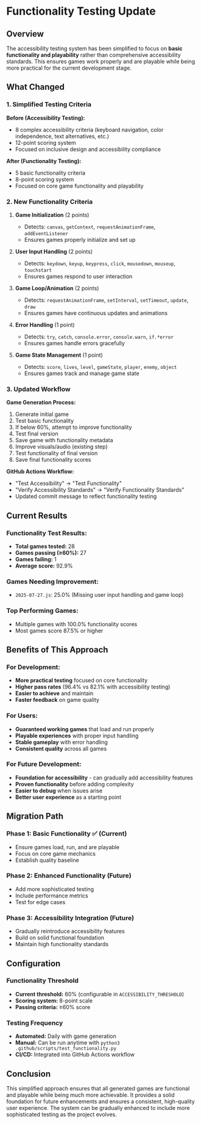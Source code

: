 # Functionality Testing Update

## Overview

The accessibility testing system has been simplified to focus on **basic functionality and playability** rather than comprehensive accessibility standards. This ensures games work properly and are playable while being more practical for the current development stage.

## What Changed

### 1. Simplified Testing Criteria

**Before (Accessibility Testing):**
- 8 complex accessibility criteria (keyboard navigation, color independence, text alternatives, etc.)
- 12-point scoring system
- Focused on inclusive design and accessibility compliance

**After (Functionality Testing):**
- 5 basic functionality criteria
- 8-point scoring system
- Focused on core game functionality and playability

### 2. New Functionality Criteria

1. **Game Initialization** (2 points)
   - Detects: `canvas`, `getContext`, `requestAnimationFrame`, `addEventListener`
   - Ensures games properly initialize and set up

2. **User Input Handling** (2 points)
   - Detects: `keydown`, `keyup`, `keypress`, `click`, `mousedown`, `mouseup`, `touchstart`
   - Ensures games respond to user interaction

3. **Game Loop/Animation** (2 points)
   - Detects: `requestAnimationFrame`, `setInterval`, `setTimeout`, `update`, `draw`
   - Ensures games have continuous updates and animations

4. **Error Handling** (1 point)
   - Detects: `try`, `catch`, `console.error`, `console.warn`, `if.*error`
   - Ensures games handle errors gracefully

5. **Game State Management** (1 point)
   - Detects: `score`, `lives`, `level`, `gameState`, `player`, `enemy`, `object`
   - Ensures games track and manage game state

### 3. Updated Workflow

**Game Generation Process:**
1. Generate initial game
2. Test basic functionality
3. If below 60%, attempt to improve functionality
4. Test final version
5. Save game with functionality metadata
6. Improve visuals/audio (existing step)
7. Test functionality of final version
8. Save final functionality scores

**GitHub Actions Workflow:**
- "Test Accessibility" → "Test Functionality"
- "Verify Accessibility Standards" → "Verify Functionality Standards"
- Updated commit message to reflect functionality testing

## Current Results

### Functionality Test Results:
- **Total games tested:** 28
- **Games passing (≥60%):** 27
- **Games failing:** 1
- **Average score:** 92.9%

### Games Needing Improvement:
- `2025-07-27.js`: 25.0% (Missing user input handling and game loop)

### Top Performing Games:
- Multiple games with 100.0% functionality scores
- Most games score 87.5% or higher

## Benefits of This Approach

### For Development:
- **More practical testing** focused on core functionality
- **Higher pass rates** (96.4% vs 82.1% with accessibility testing)
- **Easier to achieve** and maintain
- **Faster feedback** on game quality

### For Users:
- **Guaranteed working games** that load and run properly
- **Playable experiences** with proper input handling
- **Stable gameplay** with error handling
- **Consistent quality** across all games

### For Future Development:
- **Foundation for accessibility** - can gradually add accessibility features
- **Proven functionality** before adding complexity
- **Easier to debug** when issues arise
- **Better user experience** as a starting point

## Migration Path

### Phase 1: Basic Functionality ✅ (Current)
- Ensure games load, run, and are playable
- Focus on core game mechanics
- Establish quality baseline

### Phase 2: Enhanced Functionality (Future)
- Add more sophisticated testing
- Include performance metrics
- Test for edge cases

### Phase 3: Accessibility Integration (Future)
- Gradually reintroduce accessibility features
- Build on solid functional foundation
- Maintain high functionality standards

## Configuration

### Functionality Threshold
- **Current threshold:** 60% (configurable in `ACCESSIBILITY_THRESHOLD`)
- **Scoring system:** 8-point scale
- **Passing criteria:** ≥60% score

### Testing Frequency
- **Automated:** Daily with game generation
- **Manual:** Can be run anytime with `python3 .github/scripts/test_functionality.py`
- **CI/CD:** Integrated into GitHub Actions workflow

## Conclusion

This simplified approach ensures that all generated games are functional and playable while being much more achievable. It provides a solid foundation for future enhancements and ensures a consistent, high-quality user experience. The system can be gradually enhanced to include more sophisticated testing as the project evolves. 